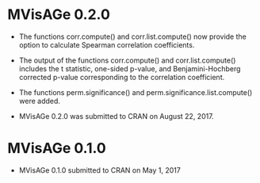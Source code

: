 # MVisAGe 0.2.0

* The functions corr.compute() and corr.list.compute() now provide the option to calculate Spearman correlation coefficients.

* The output of the functions corr.compute() and corr.list.compute() includes the t statistic, one-sided p-value, and Benjamini-Hochberg corrected p-value corresponding to the correlation coefficient.

* The functions perm.significance() and perm.significance.list.compute() were added.

* MVisAGe 0.2.0 was submitted to CRAN on August 22, 2017.

# MVisAGe 0.1.0

* MVisAGe 0.1.0 submitted to CRAN on May 1, 2017



